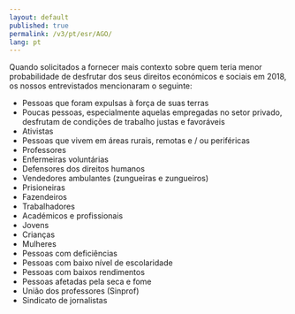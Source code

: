 ```yaml
---
layout: default
published: true
permalink: /v3/pt/esr/AGO/
lang: pt
---
```


Quando solicitados a fornecer mais contexto sobre quem teria menor probabilidade de desfrutar dos seus direitos económicos e sociais em 2018, os nossos entrevistados mencionaram o seguinte:
-	Pessoas que foram expulsas à força de suas terras
-	Poucas pessoas, especialmente aquelas empregadas no setor privado, desfrutam de condições de trabalho justas e favoráveis
-	Ativistas
-	Pessoas que vivem em áreas rurais, remotas e / ou periféricas
-	Professores
-	Enfermeiras voluntárias
-	Defensores dos direitos humanos
-	Vendedores ambulantes (zungueiras e zungueiros)
-	Prisioneiras
-	Fazendeiros
-	Trabalhadores
-	Académicos e profissionais
-	Jovens
-	Crianças
-	Mulheres
-	Pessoas com deficiências
-	Pessoas com baixo nível de escolaridade
-	Pessoas com baixos rendimentos
-	Pessoas afetadas pela seca e fome
-	União dos professores (Sinprof)
-	Sindicato de jornalistas
